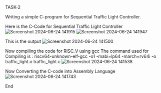 TASK-2

Writing a simple C-program for Sequential Traffic Light Controller.

Here is the C-Code for Sequential Traffic Light Controller
![Screenshot 2024-06-24 141915](https://github.com/Jeevithagowda21/VSD_Squadron_Mini/assets/142243440/fa1bff9b-7c97-40df-94b1-c58dcb434f6d)
![Screenshot 2024-06-24 141947](https://github.com/Jeevithagowda21/VSD_Squadron_Mini/assets/142243440/22c46a4d-b55a-412b-bbc2-fff34afee3eb)

This is the output 
![Screenshot 2024-06-24 141500](https://github.com/Jeevithagowda21/VSD_Squadron_Mini/assets/142243440/497a2405-1b70-4217-983d-429672290d02)

Now compiling the code for RISC_V using gcc
The command used for Compiling is : riscv64-unknown-elf-gcc -o1 -mabi=lp64 -march=rv64i -o traffic_light.o traffic_light.c
![Screenshot 2024-06-24 141538](https://github.com/Jeevithagowda21/VSD_Squadron_Mini/assets/142243440/c7c85e4b-6441-4bda-b04f-c1fd27e6604e)

Now Converting the C-code into Assembly Language
![Screenshot 2024-06-24 141743](https://github.com/Jeevithagowda21/VSD_Squadron_Mini/assets/142243440/f7a16643-f8e1-46be-8b32-4d998bea06c8)

End







